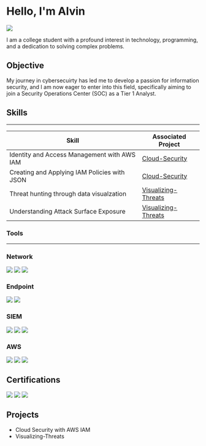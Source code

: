 # Hello, I'm Alvin
<a href="https://www.linkedin.com/in/alvin-janton-003442254" target="_blank">
  <img src="https://img.shields.io/badge/-LinkedIn-0072b1?&style=for-the-badge&logo=linkedin&logoColor=white" />
</a>

I am a college student with a profound interest in technology, programming, and a dedication to solving complex problems.

## Objective


My journey in cybersecuirty has led me to develop a passion for information security, and I am now eager to enter into this field, specifically aiming to join a Security Operations Center (SOC) as a Tier 1 Analyst.

## Skills
---


| Skill                                         | Associated Project         |
|-----------------------------------------------|----------------------------|
| Identity and Access Management with AWS IAM         | <a href="https://github.com/Alvin-Janton/Cloud-Security.git">Cloud-Security</a>|
| Creating and Applying IAM Policies with JSON      | <a href="https://github.com/Alvin-Janton/Cloud-Security.git">Cloud-Security</a>|
| Threat hunting through data visualzation                  | <a href="https://github.com/Alvin-Janton/Visualizing-Threats.git">Visualizing-Threats</a>|
| Understanding Attack Surface Exposure | <a href="https://github.com/Alvin-Janton/Visualizing-Threats.git">Visualizing-Threats</a>|

### Tools
---


### Network
<div>
    <img src="https://img.shields.io/badge/-Wireshark-1679A7?&style=for-the-badge&logo=Wireshark&logoColor=white" />
    <img src="https://img.shields.io/badge/-Suricata-EF3B2D?&style=for-the-badge&logo=Suricata&logoColor=white" />
    <img src="https://img.shields.io/badge/-Zeek-777BB4?&style=for-the-badge&logo=Zeek&logoColor=white" />
</div>

### Endpoint
<div>
    <img src="https://img.shields.io/badge/-Microsoft_Defender_for_Endpoint-00A4EF?&style=for-the-badge&logo=Microsoft&logoColor=white" />
    <img src="https://img.shields.io/badge/-Velociraptor-4B275F?&style=for-the-badge&logo=Velociraptor&logoColor=white" />
</div>

### SIEM
<div>
    <img src="https://img.shields.io/badge/-Microsoft_Sentinel-0078D4?&style=for-the-badge&logo=Microsoft&logoColor=white" />
    <img src="https://img.shields.io/badge/-Splunk-000000?&style=for-the-badge&logo=Splunk&logoColor=white" />
    <img src="https://img.shields.io/badge/-Elastic-005571?&style=for-the-badge&logo=Elastic&logoColor=white" />
</div>

### AWS
<div>
  <img src="https://img.shields.io/badge/-Amazon_S3-569A31?&style=for-the-badge&logo=AmazonAWS&logoColor=white" />
  <img src="https://img.shields.io/badge/-Amazon_EC2-FF9900?&style=for-the-badge&logo=AmazonAWS&logoColor=white" />
  <img src="https://img.shields.io/badge/-AWS_IAM-FF0000?&style=for-the-badge&logo=AmazonAWS&logoColor=white" />
</div>

## Certifications

<div>
<img src="https://img.shields.io/badge/-Security%2B-FF0000?&style=for-the-badge&logo=CompTIA&logoColor=white" />
<img src="https://img.shields.io/badge/-ISC2_CC-006943?&style=for-the-badge&logo=ISC2&logoColor=white" />
<img src="https://img.shields.io/badge/-Google_Cybersecurity_Certificate-4285F4?&style=for-the-badge&logo=Google&logoColor=white" />
</div>

## Projects
- Cloud Security with AWS IAM
- Visualizing-Threats
